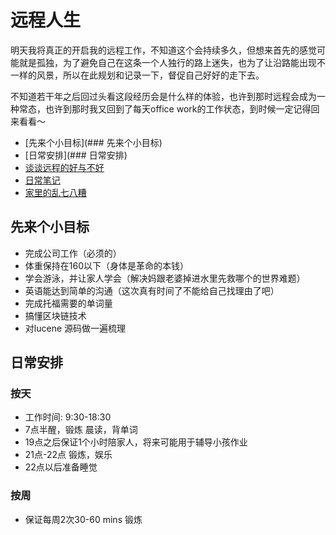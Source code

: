 # 远程人生
明天我将真正的开启我的远程工作，不知道这个会持续多久，但想来首先的感觉可能就是孤独，为了避免自己在这条一个人独行的路上迷失，也为了让沿路能出现不一样的风景，所以在此规划和记录一下，督促自己好好的走下去。

不知道若干年之后回过头看这段经历会是什么样的体验，也许到那时远程会成为一种常态，也许到那时我又回到了每天office work的工作状态，到时候一定记得回来看看～


* [先来个小目标](### 先来个小目标)
* [日常安排](### 日常安排)
* [谈谈远程的好与不好]()
* [日常笔记]()
* [家里的乱七八糟]()


## 先来个小目标
* 完成公司工作（必须的）
* 体重保持在160以下（身体是革命的本钱）
* 学会游泳，并让家人学会（解决妈跟老婆掉进水里先救哪个的世界难题）
* 英语能达到简单的沟通（这次真有时间了不能给自己找理由了吧）
* 完成托福需要的单词量
* 搞懂区块链技术
* 对lucene 源码做一遍梳理

## 日常安排
### 按天
* 工作时间: 9:30-18:30
* 7点半醒，锻炼 晨读，背单词
* 19点之后保证1个小时陪家人，将来可能用于辅导小孩作业
* 21点-22点 锻炼，娱乐
* 22点以后准备睡觉

### 按周
* 保证每周2次30-60 mins 锻炼




